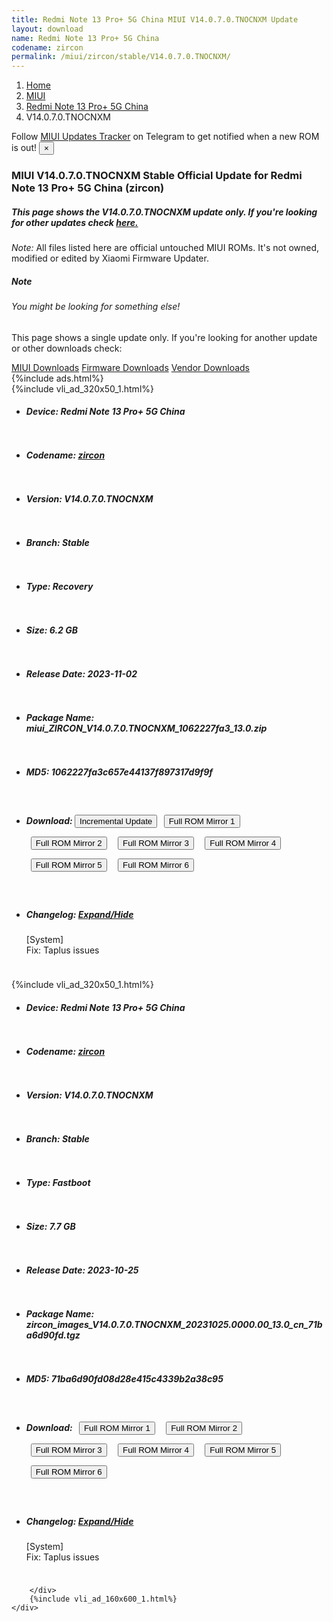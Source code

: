 ```yaml
---
title: Redmi Note 13 Pro+ 5G China MIUI V14.0.7.0.TNOCNXM Update
layout: download
name: Redmi Note 13 Pro+ 5G China
codename: zircon
permalink: /miui/zircon/stable/V14.0.7.0.TNOCNXM/
---
```

<nav aria-label="breadcrumb">
    <ol class="breadcrumb">
        <li class="breadcrumb-item"><a href="/">Home</a></li>
        <li class="breadcrumb-item"><a href="/miui/">MIUI</a></li>
        <li class="breadcrumb-item"><a href="/miui/zircon/">Redmi Note 13 Pro+ 5G China</a></li>
        <li class="breadcrumb-item active" aria-current="page">V14.0.7.0.TNOCNXM</li>
    </ol>
</nav>
<div class="alert alert-primary alert-dismissible fade show" role="alert">
    Follow <a href="https://t.me/MIUIUpdatesTracker" class="alert-link">MIUI Updates Tracker</a> on Telegram to get
    notified when a new ROM is out!
    <button type="button" class="close" data-dismiss="alert" aria-label="Close">
        <span aria-hidden="true">&times;</span>
    </button>
</div>
<div class="col-12 mx-auto">
    <h3 class="title bg-light p-2 rounded">MIUI V14.0.7.0.TNOCNXM Stable Official Update for Redmi Note 13 Pro+ 5G China (zircon)</h3>
    <h5>This page shows the V14.0.7.0.TNOCNXM update only. If you're looking for other updates check
        <a href="/miui/zircon/">here.</a></h5>
    <p><i>Note: </i>All files listed here are official untouched MIUI ROMs.
        It's not owned, modified or edited by Xiaomi Firmware Updater.</p>
    <div class="card">
        <div class="card-body">
            <h5 class="card-title">Note</h5>
            <h6 class="card-subtitle mb-2 text-muted">You might be looking for something else!</h6>
            <p class="card-text">This page shows a single update only.
                If you're looking for another update or other downloads check:</p>
            <a href="/miui/" class="card-link">MIUI Downloads</a>
            <a href="/firmware/" class="card-link">Firmware Downloads</a>
            <a href="/vendor/" class="card-link">Vendor Downloads</a>
        </div>
    </div>
    {%include ads.html%}
    <div class="row justify-content-center">
        <div class="col-10" id="downloads">
                    <div class="card card-body">
            {%include vli_ad_320x50_1.html%}
            <ul class="list-unstyled">
                <li style="padding-bottom: 10px;">
                    <h5><b>Device: </b>Redmi Note 13 Pro+ 5G China</h5>
                </li>
                <li style="padding-bottom: 10px;">
                    <h5><b>Codename: </b> <a href="/miui/zircon/" target="_blank">zircon</a> </h5>
                </li>
                <li style="padding-bottom: 10px;">
                    <h5><b>Version: </b>V14.0.7.0.TNOCNXM</h5>
                </li>
                <li style="padding-bottom: 10px;">
                    <h5><b>Branch: </b>Stable</h5>
                </li>
                <li style="padding-bottom: 10px;">
                    <h5><b>Type: </b>Recovery</h5>
                </li>
                <li style="padding-bottom: 10px;">
                    <h5><b>Size: </b>6.2 GB</h5>
                </li>
                <li style="padding-bottom: 10px;">
                    <h5><b>Release Date: </b>2023-11-02</h5>
                </li>
                <li style="padding-bottom: 10px;">
                    <h5><b>Package Name: </b><span id="filename" class="text-dark">miui_ZIRCON_V14.0.7.0.TNOCNXM_1062227fa3_13.0.zip</span></h5>
                </li>
                <li style="padding-bottom: 10px;">
                    <h5><b>MD5: </b><span id="md5" class="text-muted">1062227fa3c657e44137f897317d9f9f</span></h5>
                </li>
                <li style="padding-bottom: 10px;">
                    <h5><b>Download: </b><button type="button" id="incremental_download" class="btn btn-warning" onclick="window.open('https://bigota.d.miui.com/V14.0.7.0.TNOCNXM/miui-blockota-zircon-V14.0.6.0.TNOCNXM-V14.0.7.0.TNOCNXM-57087b3644-13.0.zip', '_blank');"><i class="fa fa-download"></i> Incremental Update</button> <button type="button" id="download" class="btn btn-primary" style="margin: 7px;" onclick="window.open('https://cdn-ota.azureedge.net/V14.0.7.0.TNOCNXM/miui_ZIRCON_V14.0.7.0.TNOCNXM_1062227fa3_13.0.zip', '_blank');"><i class="fa fa-download"></i> Full ROM Mirror 1</button> <button type="button" id="download" class="btn btn-primary" style="margin: 7px;" onclick="window.open('https://cdnorg.d.miui.com/V14.0.7.0.TNOCNXM/miui_ZIRCON_V14.0.7.0.TNOCNXM_1062227fa3_13.0.zip', '_blank');"><i class="fa fa-download"></i> Full ROM Mirror 2</button> <button type="button" id="download" class="btn btn-primary" style="margin: 7px;" onclick="window.open('https://bkt-sgp-miui-ota-update-alisgp.oss-ap-southeast-1.aliyuncs.com/V14.0.7.0.TNOCNXM/miui_ZIRCON_V14.0.7.0.TNOCNXM_1062227fa3_13.0.zip', '_blank');"><i class="fa fa-download"></i> Full ROM Mirror 3</button> <button type="button" id="download" class="btn btn-primary" style="margin: 7px;" onclick="window.open('https://bn.d.miui.com/V14.0.7.0.TNOCNXM/miui_ZIRCON_V14.0.7.0.TNOCNXM_1062227fa3_13.0.zip', '_blank');"><i class="fa fa-download"></i> Full ROM Mirror 4</button> <button type="button" id="download" class="btn btn-primary" style="margin: 7px;" onclick="window.open('https://bigota.d.miui.com/V14.0.7.0.TNOCNXM/miui_ZIRCON_V14.0.7.0.TNOCNXM_1062227fa3_13.0.zip', '_blank');"><i class="fa fa-download"></i> Full ROM Mirror 5</button> <button type="button" id="download" class="btn btn-primary" style="margin: 7px;" onclick="window.open('https://hugeota.d.miui.com/V14.0.7.0.TNOCNXM/miui_ZIRCON_V14.0.7.0.TNOCNXM_1062227fa3_13.0.zip', '_blank');"><i class="fa fa-download"></i> Full ROM Mirror 6</button></h5>
                </li>
                <li style="padding-bottom: 10px;">
                    <h5><b>Changelog: </b><a href="#zircon_1_changelog" data-toggle="collapse" role="button"
                            aria-expanded="false" aria-controls="zircon_1_changelog"> <i class="fa fa-arrow-down"
                                aria-hidden="true"></i> Expand/Hide</a></h5>
                    <div class="collapse" id="zircon_1_changelog">
                        <p id="changelog_text">[System]<br>Fix: Taplus issues</p>
                    </div>
                </li>
            </ul>
        </div>
        <div class="card card-body">
            {%include vli_ad_320x50_1.html%}
            <ul class="list-unstyled">
                <li style="padding-bottom: 10px;">
                    <h5><b>Device: </b>Redmi Note 13 Pro+ 5G China</h5>
                </li>
                <li style="padding-bottom: 10px;">
                    <h5><b>Codename: </b> <a href="/miui/zircon/" target="_blank">zircon</a> </h5>
                </li>
                <li style="padding-bottom: 10px;">
                    <h5><b>Version: </b>V14.0.7.0.TNOCNXM</h5>
                </li>
                <li style="padding-bottom: 10px;">
                    <h5><b>Branch: </b>Stable</h5>
                </li>
                <li style="padding-bottom: 10px;">
                    <h5><b>Type: </b>Fastboot</h5>
                </li>
                <li style="padding-bottom: 10px;">
                    <h5><b>Size: </b>7.7 GB</h5>
                </li>
                <li style="padding-bottom: 10px;">
                    <h5><b>Release Date: </b>2023-10-25</h5>
                </li>
                <li style="padding-bottom: 10px;">
                    <h5><b>Package Name: </b><span id="filename" class="text-dark">zircon_images_V14.0.7.0.TNOCNXM_20231025.0000.00_13.0_cn_71ba6d90fd.tgz</span></h5>
                </li>
                <li style="padding-bottom: 10px;">
                    <h5><b>MD5: </b><span id="md5" class="text-muted">71ba6d90fd08d28e415c4339b2a38c95</span></h5>
                </li>
                <li style="padding-bottom: 10px;">
                    <h5><b>Download: </b> <button type="button" id="download" class="btn btn-primary" style="margin: 7px;" onclick="window.open('https://cdn-ota.azureedge.net/V14.0.7.0.TNOCNXM/zircon_images_V14.0.7.0.TNOCNXM_20231025.0000.00_13.0_cn_71ba6d90fd.tgz', '_blank');"><i class="fa fa-download"></i> Full ROM Mirror 1</button> <button type="button" id="download" class="btn btn-primary" style="margin: 7px;" onclick="window.open('https://cdnorg.d.miui.com/V14.0.7.0.TNOCNXM/zircon_images_V14.0.7.0.TNOCNXM_20231025.0000.00_13.0_cn_71ba6d90fd.tgz', '_blank');"><i class="fa fa-download"></i> Full ROM Mirror 2</button> <button type="button" id="download" class="btn btn-primary" style="margin: 7px;" onclick="window.open('https://bkt-sgp-miui-ota-update-alisgp.oss-ap-southeast-1.aliyuncs.com/V14.0.7.0.TNOCNXM/zircon_images_V14.0.7.0.TNOCNXM_20231025.0000.00_13.0_cn_71ba6d90fd.tgz', '_blank');"><i class="fa fa-download"></i> Full ROM Mirror 3</button> <button type="button" id="download" class="btn btn-primary" style="margin: 7px;" onclick="window.open('https://bn.d.miui.com/V14.0.7.0.TNOCNXM/zircon_images_V14.0.7.0.TNOCNXM_20231025.0000.00_13.0_cn_71ba6d90fd.tgz', '_blank');"><i class="fa fa-download"></i> Full ROM Mirror 4</button> <button type="button" id="download" class="btn btn-primary" style="margin: 7px;" onclick="window.open('https://bigota.d.miui.com/V14.0.7.0.TNOCNXM/zircon_images_V14.0.7.0.TNOCNXM_20231025.0000.00_13.0_cn_71ba6d90fd.tgz', '_blank');"><i class="fa fa-download"></i> Full ROM Mirror 5</button> <button type="button" id="download" class="btn btn-primary" style="margin: 7px;" onclick="window.open('https://hugeota.d.miui.com/V14.0.7.0.TNOCNXM/zircon_images_V14.0.7.0.TNOCNXM_20231025.0000.00_13.0_cn_71ba6d90fd.tgz', '_blank');"><i class="fa fa-download"></i> Full ROM Mirror 6</button></h5>
                </li>
                <li style="padding-bottom: 10px;">
                    <h5><b>Changelog: </b><a href="#zircon_2_changelog" data-toggle="collapse" role="button"
                            aria-expanded="false" aria-controls="zircon_2_changelog"> <i class="fa fa-arrow-down"
                                aria-hidden="true"></i> Expand/Hide</a></h5>
                    <div class="collapse" id="zircon_2_changelog">
                        <p id="changelog_text">[System]<br>Fix: Taplus issues</p>
                    </div>
                </li>
            </ul>
        </div>

        </div>
        {%include vli_ad_160x600_1.html%}
    </div>
</div>

